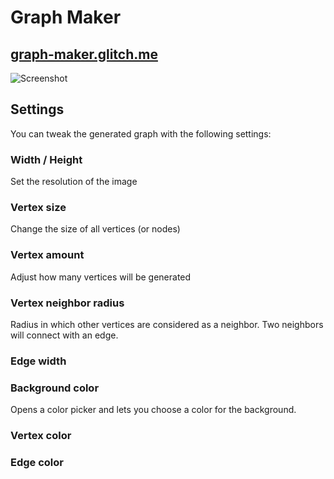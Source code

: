 # Graph Maker
## [graph-maker.glitch.me](https://graph-maker.glitch.me)
![Screenshot](https://github.com/nicolasraube/graph-maker/blob/master/screenshot.png)
## Settings
You can tweak the generated graph with the following settings:
### Width / Height
Set the resolution of the image

### Vertex size
Change the size of all vertices (or nodes)

### Vertex amount
Adjust how many vertices will be generated

### Vertex neighbor radius
Radius in which other vertices are considered as a neighbor. Two neighbors will connect with an edge.

### Edge width

### Background color
Opens a color picker and lets you choose a color for the background.

### Vertex color

### Edge color

